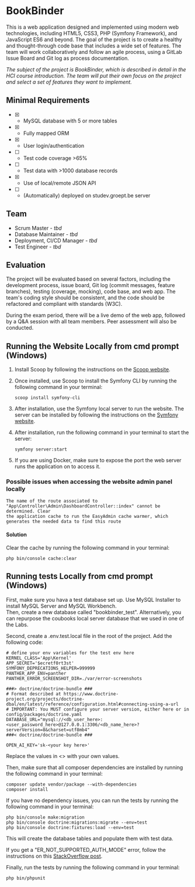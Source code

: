# BookBinder

This is a web application designed and implemented using modern web technologies, including HTML5, CSS3, PHP (Symfony Framework), and JavaScript ES6 and beyond. The goal of the project is to create a healthy and thought-through code base that includes a wide set of features. The team will work collaboratively and follow an agile process, using a GitLab Issue Board and Git log as process documentation.

*The subject of the project is BookBinder, which is described in detail in the HCI course introduction. The team will put their own focus on the project and select a set of features they want to implement.*

## Minimal Requirements

- [x] - MySQL database with 5 or more tables
- [x] - Fully mapped ORM
- [x] - User login/authentication
- [ ] - Test code coverage >65%
- [ ] - Test data with >1000 database records
- [x] - Use of local/remote JSON API
- [ ] - (Automatically) deployed on studev.groept.be server


## Team

- Scrum Master - *tbd*
- Database Maintainer - *tbd*
- Deployment, CI/CD Manager - *tbd*
- Test Engineer - *tbd*

## Evaluation

The project will be evaluated based on several factors, including the development process, issue board, Git log (commit messages, feature branches), testing (coverage, mocking), code base, and web app. The team's coding style should be consistent, and the code should be refactored and compliant with standards (W3C). 

During the exam period, there will be a live demo of the web app, followed by a Q&A session with all team members. Peer assessment will also be conducted.

## Running the Website Locally from cmd prompt (Windows)

1. Install Scoop by following the instructions on the [Scoop website](https://scoop.sh/).

2. Once installed, use Scoop to install the Symfony CLI by running the following command in your terminal:

    ```
    scoop install symfony-cli
    ```

3. After installation, use the Symfony local server to run the website. The server can be installed by following the instructions on the [Symfony website](https://symfony.com/doc/current/setup/symfony_server.html).

4. After installation, run the following command in your terminal to start the server:
    ```
    symfony server:start
    ```

5. If you are using Docker, make sure to expose the port the web server runs the application on to access it.

### Possible issues when accessing the website admin panel locally
```
The name of the route associated to "App\Controller\Admin\DashboardController::index" cannot be determined. Clear
the application cache to run the EasyAdmin cache warmer, which generates the needed data to find this route
```
#### Solution
Clear the cache by running the following command in your terminal:  
```
php bin/console cache:clear
```  

## Running tests Locally from cmd prompt (Windows)
First, make sure you hava a test database set up. Use MySQL Installer to install MySQL Server and MySQL Workbench.  
Then, create a new database called "bookbinder_test". Alternatively, you can repurpose the coubooks local server database that
we used in one of the Labs.

Second, create a .env.test.local file in the root of the project. Add the following code:  
```
# define your env variables for the test env here
KERNEL_CLASS='App\Kernel'
APP_SECRET='$ecretf0rt3st'
SYMFONY_DEPRECATIONS_HELPER=999999
PANTHER_APP_ENV=panther
PANTHER_ERROR_SCREENSHOT_DIR=./var/error-screenshots

###> doctrine/doctrine-bundle ###
# Format described at https://www.doctrine-project.org/projects/doctrine-dbal/en/latest/reference/configuration.html#connecting-using-a-url
# IMPORTANT: You MUST configure your server version, either here or in config/packages/doctrine.yaml
DATABASE_URL="mysql://<db_user_here>:<user_password_here>@127.0.0.1:3306/<db_name_here>?serverVersion=8&charset=utf8mb4"
###< doctrine/doctrine-bundle ###

OPEN_AI_KEY='sk-<your key here>'
```
Replace the values in <> with your own values.

Then, make sure that all composer dependencies are installed by running the following command in your terminal:
```
composer update vendor/package --with-dependencies
composer install
```  
If you have no dependency issues, you can run the tests by running the following command in your terminal:
```
php bin/console make:migration 
php bin/console doctrine:migrations:migrate --env=test
php bin/console doctrine:fixtures:load --env=test
```
This will create the database tables and populate them with test data.  

If you  get a "ER_NOT_SUPPORTED_AUTH_MODE" error, follow the instructions on this [StackOverflow post](https://stackoverflow.com/questions/44946270/er-not-supported-auth-mode-mysql-server/52726522#52726522r).

Finally, run the tests by running the following command in your terminal:
```
php bin/phpunit
```